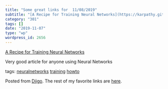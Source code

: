 ```yaml
---
title: "Some great links for  11/08/2019"
subtitle: "[A Recipe for Training Neural Networks](https://karpathy.github.io/2019/04/25/recipe/)"
category: "301"
tags: []
date: "2019-11-07"
type: "wp"
wordpress_id: 2656
---
```

[A Recipe for Training Neural Networks](https://karpathy.github.io/2019/04/25/recipe/) 

Very good article for anyone using Neural Networks

 tags: [neuralnetworks](https://www.diigo.com/user/pitosalas/neuralnetworks) [training](https://www.diigo.com/user/pitosalas/training) [howto](https://www.diigo.com/user/pitosalas/howto)

Posted from [Diigo](https://www.diigo.com). The rest of my favorite links are [here](https://www.diigo.com/user/pitosalas).